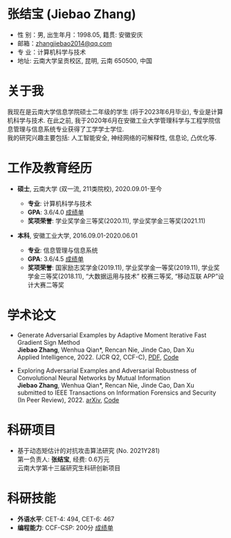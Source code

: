 # 张结宝 (Jiebao Zhang)


+ 性 别：男, 出生年月：1998.05, 籍贯: 安徽安庆
+ 邮箱：zhangjiebao2014@qq.com    
+ 专 业：计算机科学与技术
+ 地址: 云南大学呈贡校区, 昆明, 云南 650500, 中国
<!-- 手 机：12312341234,   -->

# 关于我
我现在是云南大学信息学院硕士二年级的学生 (将于2023年6月毕业), 专业是计算机科学与技术. 在此之前, 我于2020年6月在安徽工业大学管理科学与工程学院信息管理与信息系统专业获得了工学学士学位.
<br>
我的研究兴趣主要包括: 人工智能安全, 神经网络的可解释性, 信息论, 凸优化等.
<br>

# 工作及教育经历

+ **硕士**, 云南大学 (双一流, 211类院校),  2020.09.01-至今
  - **专业**: 计算机科学与技术
  - **GPA**: 3.6/4.0 [成绩单](./files/gradereport_YNU.pdf) 
  - **奖项荣誉**: 学业奖学金三等奖(2020.11), 学业奖学金三等奖(2021.11)        

+ **本科**, 安徽工业大学, 2016.09.01-2020.06.01
  - **专业**: 信息管理与信息系统
  - **GPA**: 3.6/4.5 [成绩单](./files/gradereport_AHUT.pdf) 
  - **奖项荣誉**: 国家励志奖学金(2019.11), 学业奖学金一等奖(2019.11), 学业奖学金三等奖(2018.11), “大数据运用与技术” 校赛三等奖, “移动互联 APP”设计大赛二等奖


# 学术论文

+ Generate Adversarial Examples by Adaptive Moment Iterative Fast Gradient Sign Method <br>
    **Jiebao Zhang**, Wenhua Qian*, Rencan Nie, Jinde Cao, Dan Xu <br>
    Applied Intelligence, 2022. (JCR Q2, CCF-C), [PDF](https://doi.org/10.1007/s10489-022-03437-z), [Code](https://github.com/wowotou1998/Adam-FGSM)

+ Exploring Adversarial Examples and Adversarial Robustness of Convolutional Neural Networks by Mutual Information <br>
    **Jiebao Zhang**, Wenhua Qian*, Rencan Nie, Jinde Cao, Dan Xu <br>
    submitted to IEEE Transactions on Information Forensics and Security (In Peer Review), 2022. 
    [arXiv](https://arxiv.org/abs/2207.05756), [Code](https://github.com/wowotou1998/exploring-adv-by-mutual-info)

# 科研项目

+ 基于动态矩估计的对抗攻击算法研究 (No. 2021Y281) <br>
  第一负责人: **张结宝**, 经费: 0.6万元 <br>
  云南大学第十三届研究生科研创新项目 

# 科研技能
  + **外语水平**: CET-4: 494, CET-6: 467
  + **编程能力**: CCF-CSP: 200分 [成绩单](./files/grade-CCF-CSP.pdf) 



